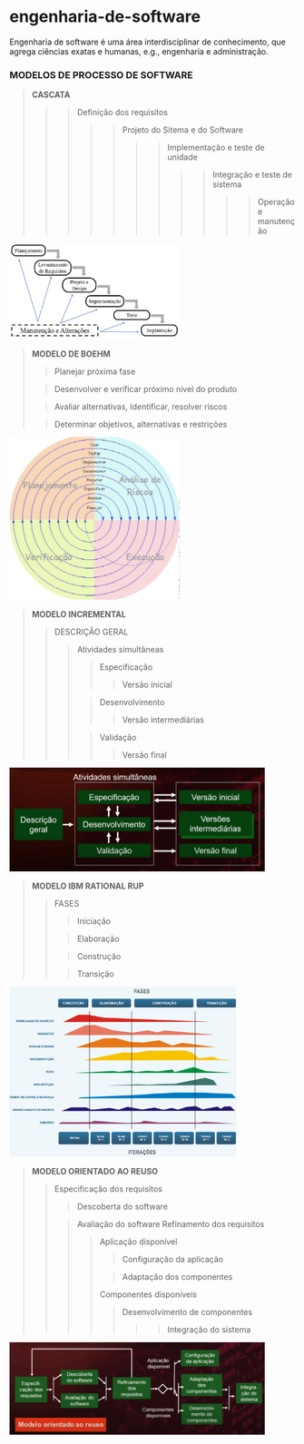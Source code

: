 # engenharia-de-software
Engenharia de software é uma área interdisciplinar de conhecimento, que agrega ciências exatas e humanas, e.g., engenharia e administração.



### **MODELOS DE PROCESSO DE SOFTWARE**

> **CASCATA**
>>> Definição dos requisitos
>>>>> Projeto do Sitema e do Software
>>>>>>> Implementação e teste de unidade
>>>>>>>>> Integração e teste de sistema
>>>>>>>>>>> Operação e manutenção

<img src="./img/modelo_cascata.png" alt="Modelo Cascata" width="300"/>

<br>

> **MODELO DE BOEHM**
>> Planejar próxima fase
>
>> Desenvolver e verificar próximo nível do produto
>
>> Avaliar alternativas, Identificar, resolver riscos
>
>> Determinar objetivos, alternativas e restrições

<img src="./img/modelo_de_boehm.JPG" alt="Modelo de Boehm" width="300"/>

<br>

> **MODELO INCREMENTAL**
>> DESCRIÇÂO GERAL
>>> Atividades simultâneas
>>>> Especificação
>>>>> Versão inicial
>>>
>>>> Desenvolvimento
>>>>> Versão intermediárias
>>>
>>>> Validação
>>>>> Versão final

<img src="./img/modelo_incremental.png" alt="Modelo Incremental" width="450"/>

<br>

> **MODELO IBM RATIONAL RUP**
>> FASES
>>> Iniciação
>>
>>> Elaboração
>>
>>> Construção
>>
>>> Transição

<img src="./img/modelo_ibm.jpg" alt="Modelo IBM" width="400"/>

<br>

> **MODELO ORIENTADO AO REUSO**
>> Especificação dos requisitos
>>> Descoberta do software
>>
>>> Avaliação do software
>> Refinamento dos requisitos
>>>> Aplicação disponível
>>>>> Configuração da aplicação
>>>>
>>>>> Adaptação dos componentes
>>>>
>>>> Componentes disponíveis
>>>>> Desenvolvimento de componentes
>>>>>>> Integração do sistema

<img src="./img/modelo_orientado_ao_reuso.png" alt="Modelo Orientado ao Reuso" width="450"/>

<br>

